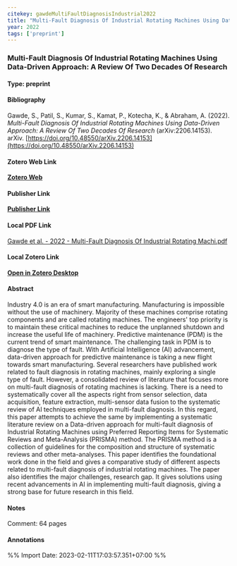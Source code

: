 ```yaml
---
citekey: gawdeMultiFaultDiagnosisIndustrial2022  
title: "Multi-Fault Diagnosis Of Industrial Rotating Machines Using Data-Driven Approach: A Review Of Two Decades Of Research"
year: 2022
tags: ['preprint']
---
```


### Multi-Fault Diagnosis Of Industrial Rotating Machines Using Data-Driven Approach: A Review Of Two Decades Of Research  

#### Type: preprint

#### Bibliography
  
Gawde, S., Patil, S., Kumar, S., Kamat, P., Kotecha, K., & Abraham, A. (2022). _Multi-Fault Diagnosis Of Industrial Rotating Machines Using Data-Driven Approach: A Review Of Two Decades Of Research_ (arXiv:2206.14153). arXiv. [https://doi.org/10.48550/arXiv.2206.14153](https://doi.org/10.48550/arXiv.2206.14153)  
  

#### Zotero Web Link
[**Zotero Web**](http://zotero.org/users/242940/items/XR42JCVP)  

#### Publisher Link
[**Publisher Link**](http://arxiv.org/abs/2206.14153)  

#### Local PDF Link
[Gawde et al. - 2022 - Multi-Fault Diagnosis Of Industrial Rotating Machi.pdf](file:///C:/Users/User/Zotero/storage/6YS8KSUQ/Gawde%20et%20al.%20-%202022%20-%20Multi-Fault%20Diagnosis%20Of%20Industrial%20Rotating%20Machi.pdf)  

#### Local Zotero Link
[**Open in Zotero Desktop**](zotero://select/library/items/XR42JCVP)  

#### Abstract

Industry 4.0 is an era of smart manufacturing. Manufacturing is impossible without the use of machinery. Majority of these machines comprise rotating components and are called rotating machines. The engineers' top priority is to maintain these critical machines to reduce the unplanned shutdown and increase the useful life of machinery. Predictive maintenance (PDM) is the current trend of smart maintenance. The challenging task in PDM is to diagnose the type of fault. With Artificial Intelligence (AI) advancement, data-driven approach for predictive maintenance is taking a new flight towards smart manufacturing. Several researchers have published work related to fault diagnosis in rotating machines, mainly exploring a single type of fault. However, a consolidated review of literature that focuses more on multi-fault diagnosis of rotating machines is lacking. There is a need to systematically cover all the aspects right from sensor selection, data acquisition, feature extraction, multi-sensor data fusion to the systematic review of AI techniques employed in multi-fault diagnosis. In this regard, this paper attempts to achieve the same by implementing a systematic literature review on a Data-driven approach for multi-fault diagnosis of Industrial Rotating Machines using Preferred Reporting Items for Systematic Reviews and Meta-Analysis (PRISMA) method. The PRISMA method is a collection of guidelines for the composition and structure of systematic reviews and other meta-analyses. This paper identifies the foundational work done in the field and gives a comparative study of different aspects related to multi-fault diagnosis of industrial rotating machines. The paper also identifies the major challenges, research gap. It gives solutions using recent advancements in AI in implementing multi-fault diagnosis, giving a strong base for future research in this field.


#### Notes
  
Comment: 64 pages


#### Annotations


%% Import Date: 2023-02-11T17:03:57.351+07:00 %%
